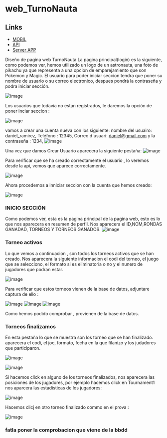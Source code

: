 # web_TurnoNauta

## Links

- [MOBIL](https://github.com/Snr1s3/Turnonauta.git)
- [API](https://github.com/Snr1s3/TurnoNauta_FastAPI.git)
- [Server APP](https://github.com/Snr1s3/serverApp_Turnonauta.git)


Diseño de pagina web TurnoNauta
La pagina principal(login) es la siguiente, como podemos ver, hemos utilizado un logo de un astronauta, una foto de pikachu ya que representa a una opcion de emparejamiento que son Pokemon y Magic.
El usuario para poder iniciar seccion tendra que poner su nombre de usuario o su correo electronico, despues pondrá la contraseña y podra iniciar sección.

![image](https://github.com/user-attachments/assets/7cb9701f-f027-4e47-a594-d2c4e08e50fe)


Los usuarios que todavia no estan registrados, le daremos la opción de poner inciar seccion : 

![image](https://github.com/user-attachments/assets/41365c6c-5256-40a9-a4a3-37219385a8d3)

vamos a crear una cuenta nueva con los siguiente: nombre del usuairo: daniel_ramirez, Teléfono : 12345, Correo d'usuari: daniel@gmail.com y la contraseña : 1234,
![image](https://github.com/user-attachments/assets/a6d9de9c-29c0-4826-9e18-e9c4f8971e2a)

Una vez que damos Crear Usuario aparecera la siguiente pestaña: 
![image](https://github.com/user-attachments/assets/552d3598-5a4c-48ce-930d-c74b19778960)

Para verificar que se ha creado correctamente el usuario , lo veremos desde la api, vemos que aparece correctamente.

![image](https://github.com/user-attachments/assets/3a6f0fd2-2e43-40af-a76a-8ebe25cda48c)

Ahora procedemos a inniciar seccion con la cuenta que hemos creado:

![image](https://github.com/user-attachments/assets/f9305273-9362-49ac-a322-043dcb1b608e)



### INICIO SECCIÓN

Como podemos ver, esta es la pagina principal de la pagina web, esto es lo que nos aparecera en resumen de perfil. Nos aparecera el ID,NOM,RONDAS GANADAD, TORNEOS Y TORNEOS GANADOS.
![image](https://github.com/user-attachments/assets/c7f2545d-0404-415c-82ed-9b6b4c87f7ae)


### Torneo activos

Lo que vemos a continuacion , son todos los torneos activos que se han creado. Nos aparecera la siguiente informacion el codi del torneo, el juego que se selecciono, el formato si es eliminatoria o no y el nunero de jugadores que podran estar.

![image](https://github.com/user-attachments/assets/967a874a-4a74-4089-bf3e-d65fccf52e37)


Para verificar que estos torneos vienen de la base de datos, adjuntare captura de ello : 

![image](https://github.com/user-attachments/assets/4b6ef3ca-e3f2-4a19-9318-9fe0b2ebeefb)
![image](https://github.com/user-attachments/assets/162a8c76-c1ef-4dfd-aff4-317e17feb4c0)
![image](https://github.com/user-attachments/assets/39eeabc1-1d07-48c6-bb83-2d026d8f3c3b)

Como hemos podido comprobar , provienen de la base de datos.



### Torneos finalizamos 
En esta pestaña lo que se muestra son los torneo que se han finalizado. aparecera el codi, el joc, formato, fecha en la que filanizo y los judadores que participaron.

![image](https://github.com/user-attachments/assets/7a0e46d4-3a9c-4b14-bd24-eafb3c33d708)

![image](https://github.com/user-attachments/assets/6ddc59d8-e070-481d-9a4d-1b49b0984a5b)

Si hacemos click en alguno de los torneos finalizados, nos aparecera las posiciones de los jugadores, por ejemplo hacemos click en Tournament1 nos aparcera las estadisticas de los jugadores: 

![image](https://github.com/user-attachments/assets/1aa322b7-3cd5-421b-9bc9-e6a3a35227b7)

Hacemos clicj en otro torneo finalizado commo en el prova :

![image](https://github.com/user-attachments/assets/659fbb3e-e57d-4ee0-a49c-76b523617c63)

### fatla poner la comprobacion que viene de la bbdd















